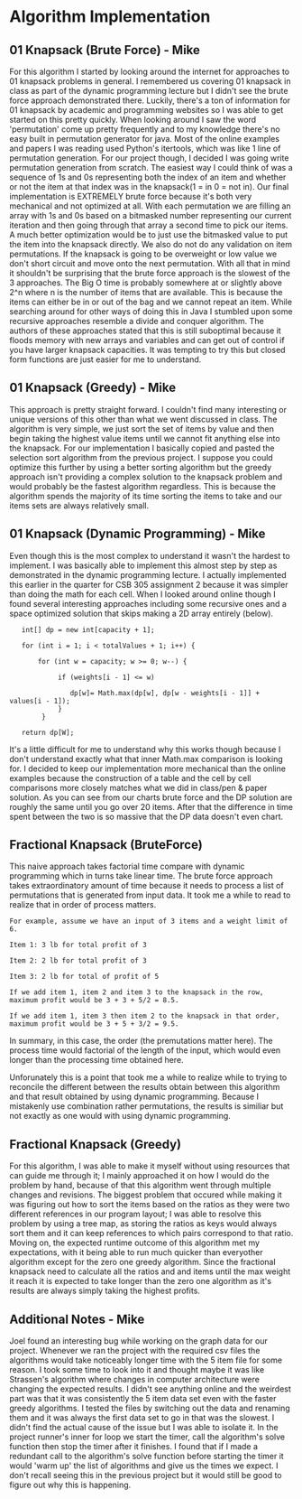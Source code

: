 # Algorithm Implementation

## 01 Knapsack (Brute Force) - Mike
For this algorithm I started by looking around the internet for approaches to 01 knapsack problems in general. I remembered us covering 01 knapsack in class as part of the dynamic programming lecture but I didn't see the brute force approach demonstrated there. Luckily, there's a ton of information for 01 knapsack by academic and programming websites so I was able to get started on this pretty quickly. When looking around I saw the word 'permutation' come up pretty frequently and to my knowledge there's no easy built in permutation generator for java. Most of the online examples and papers I was reading used Python's itertools, which was like 1 line of permutation generation. For our project though, I decided I was going write permutation generation from scratch. The easiest way I could think of was a sequence of 1s and 0s representing both the index of an item and whether or not the item at that index was in the knapsack(1 = in 0 = not in). Our final implementation is EXTREMELY brute force because it's both very mechanical and not optimized at all. With each permutation we are filling an array with 1s and 0s based on a bitmasked number representing our current iteration and then going through that array a second time to pick our items. A much better optimization would be to just use the bitmasked value to put the item into the knapsack directly. We also do not do any validation on item permutations. If the knapsack is going to be overweight or low value we don't short circuit and move onto the next permutation. With all that in mind it shouldn't be surprising that the brute force approach is the slowest of the 3 approaches. The Big O time is probably somewhere at or slightly above 2^n where n is the number of items that are available. This is because the items can either be in or out of the bag and we cannot repeat an item. While searching around for other ways of doing this in Java I stumbled upon some recursive approaches resemble a divide and conquer algorithm. The authors of these approaches stated that this is still suboptimal because it floods memory with new arrays and variables and can get out of control if you have larger knapsack capacities. It was tempting to try this but closed form functions are just easier for me to understand.

## 01 Knapsack (Greedy) - Mike
This approach is pretty straight forward. I couldn't find many interesting or unique versions of this other than what we went discussed in class. The algorithm is very simple, we just sort the set of items by value and then begin taking the highest value items until we cannot fit anything else into the knapsack. For our implementation I basically copied and pasted the selection sort algorithm from the previous project. I suppose you could optimize this further by using a better sorting algorithm but the greedy approach isn't providing a complex solution to the knapsack problem and would probably be the fastest algorithm regardless. This is because the algorithm spends the majority of its time sorting the items to take and our items sets are always relatively small. 

## 01 Knapsack (Dynamic Programming) - Mike
Even though this is the most complex to understand it wasn't the hardest to implement. I was basically able to implement this almost step by step as demonstrated in the dynamic programming lecture. I actually implemented this earlier in the quarter for  CSB 305 assignment 2 because it was simpler than doing the math for each cell. When I looked around online though I found several interesting approaches including some recursive ones and a space optimized solution that skips making a 2D array entirely (below).

```
   int[] dp = new int[capacity + 1];
 
   for (int i = 1; i < totalValues + 1; i++) {

       for (int w = capacity; w >= 0; w--) {
 
            if (weights[i - 1] <= w)
 
               dp[w]= Math.max(dp[w], dp[w - weights[i - 1]] + values[i - 1]);
            }
        }
        
   return dp[W];
```
It's a little difficult for me to understand why this works though because I don't understand exactly what that inner Math.max comparison is looking for. I decided to keep our implementation more mechanical than the online examples because the construction of a table and the cell by cell comparisons more closely matches what we did in class/pen & paper solution. As you can see from our charts brute force and the DP solution are roughly the same until you go over 20 items. After that the difference in time spent between the two is so massive that the DP data doesn't even chart.

## Fractional Knapsack (BruteForce)
This naive approach takes factorial time compare with dynamic programming which in turns take linear time.  The brute force approach takes extraordinatory amount of time because it needs to process a list of permutations that is generated from input data.  It took me a while to read to realize that in order of process matters. 
```
For example, assume we have an input of 3 items and a weight limit of 6.

Item 1: 3 lb for total profit of 3

Item 2: 2 lb for total profit of 3

Item 3: 2 lb for total of profit of 5

If we add item 1, item 2 and item 3 to the knapsack in the row, maximum profit would be 3 + 3 + 5/2 = 8.5.

If we add item 1, item 3 then item 2 to the knapsack in that order, maximum profit would be 3 + 5 + 3/2 = 9.5.
```
In summary, in this case, the order (the premutations matter here). The process time would factorial of the length of the input, which would even longer than the processing time obtained here.

Unforunately this is a point that took me a while to realize while to trying to reconcile the different between the results obtain between this algorithm and that result obtained by using dynamic programming.  Because I mistakenly use combination rather permutations, the results is similiar but not exactly as one would with using dynamic programming.

## Fractional Knapsack (Greedy)
For this algorithm, I was able to make it myself without using resources that can guide me through it; I mainly approached it on how I would do the problem by hand, because of that this algorithm went through multiple changes and revisions. The biggest problem that occured while making it was figuring out how to sort the items based on the ratios as they were two different references in our program layout; I was able to resolve this problem by using a tree map, as storing the ratios as keys would always sort them and it can keep references to which pairs correspond to that ratio. Moving on, the expected runtime outcome of this algorithm met my expectations, with it being able to run much quicker than everyother algorithm except for the zero one greedy algorithm. Since the fractional knapsack need to calculate all the ratios and and items until the max weight it reach it is expected to take longer than the zero one algorithm as it's results are always simply taking the highest profits.

## Additional Notes - Mike
Joel found an interesting bug while working on the graph data for our project. Whenever we ran the project with the required csv files the algorithms would take noticeably longer time with the 5 item file for some reason. I took some time to look into it and thought maybe it was like Strassen's algorithm where changes in computer architecture were changing the expected results. I didn't see anything online and the weirdest part was that it was consistently the 5 item data set even with the faster greedy algorithms. I tested the files by switching out the data and renaming them and it was always the first data set to go in that was the slowest. I didn't find the actual cause of the issue but I was able to isolate it. In the project runner's inner for loop we start the timer, call the algorithm's solve function then stop the timer after it finishes. I found that if I made a redundant call to the algorithm's solve function before starting the timer it would 'warm up' the list of algorithms and give us the times we expect. I don't recall seeing this in the previous project but it would still be good to figure out why this is happening. 